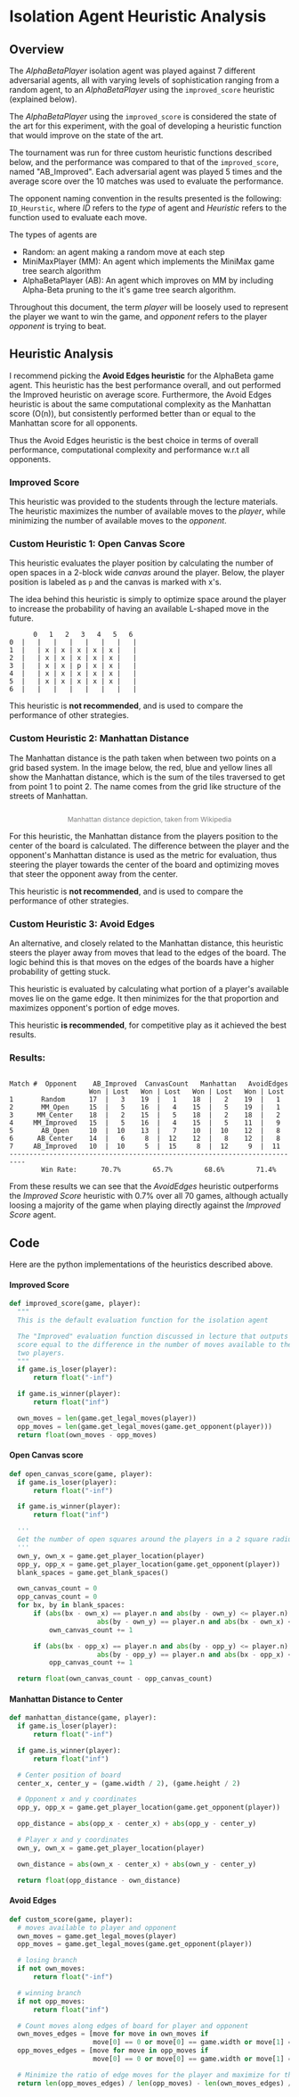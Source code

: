 # Isolation Agent Heuristic Analysis

## Overview

The _AlphaBetaPlayer_ isolation agent was played against 7 different adversarial agents, all with varying levels of sophistication ranging from a random agent, to an _AlphaBetaPlayer_ using the `improved_score` heuristic (explained below).

The _AlphaBetaPlayer_ using the `improved_score` is considered the state of the art for this experiment, with the goal of developing a heuristic function that would improve on the state of the art.

The tournament was run for three custom heuristic functions described below, and the performance was compared to that of the `improved_score`, named "AB_Improved".  Each adversarial agent was played 5 times and the average
score over the 10 matches was used to evaluate the performance.

The opponent naming convention in the results presented is the following: `ID_Heurstic`, where _ID_ refers to the _type_ of agent and _Heuristic_ refers to the function used to evaluate each move.

The types of agents are
* Random: an agent making a random move at each step
* MiniMaxPlayer (MM): An agent which implements the MiniMax game tree search algorithm
* AlphaBetaPlayer (AB): An agent which improves on MM by including Alpha-Beta pruning to the it's game tree search algorithm.

Throughout this document, the term _player_ will be loosely used to represent the player we want to win the game, and _opponent_ refers to the player _opponent_ is trying to beat.

## Heuristic Analysis

I recommend picking the **Avoid Edges heuristic** for the AlphaBeta game agent.
This heuristic has the best performance overall, and out performed the Improved heuristic on average score. Furthermore, the Avoid Edges heuristic is about the same computational complexity as the Manhattan score (O(n)), but consistently performed better than or equal to the Manhattan score for all opponents.

Thus the Avoid Edges heuristic is the best choice in terms of overall performance, computational complexity and performance w.r.t all opponents.


### Improved Score

This heuristic was provided to the students through the lecture materials. The heuristic maximizes the number of available moves to the _player_, while minimizing the number of available moves to the _opponent_.

### Custom Heuristic 1: Open Canvas Score

This heuristic evaluates the player position by calculating the number of open spaces in a 2-block wide _canvas_ around the player. Below, the player position is labeled as `p` and the canvas is marked with x's.

The idea behind this heuristic is simply to optimize space around the player to increase the probability of having an available L-shaped move in the future.

```
      0   1   2   3   4   5   6
0  |   |   |   |   |   |   |   |
1  |   | x | x | x | x | x |   |
2  |   | x | x | x | x | x |   |
3  |   | x | x | p | x | x |   |
4  |   | x | x | x | x | x |   |
5  |   | x | x | x | x | x |   |
6  |   |   |   |   |   |   |   |

```

This heuristic is **not recommended**, and is used to compare the performance of other strategies.

### Custom Heuristic 2: Manhattan Distance

The Manhattan distance is the path taken when between two points on a grid based system. In the image below, the red, blue and yellow lines all show the Manhattan distance, which is the sum of the tiles traversed to get from point 1 to point 2. The name comes from the grid like structure of the streets of Manhattan.

<div style="width: 100%; text-align: center">
  <img src="Manhattan_distanc.png" alt="">
  <p style="font-size: 12px; color: gray;">Manhattan distance depiction, taken from Wikipedia</p>
</div>

For this heuristic, the Manhattan distance from the players position to the center of the board is calculated. The difference between the player and the opponent's Manhattan distance is used as the metric for evaluation, thus steering the player towards the center of the board and optimizing moves that steer the opponent away from the center.

This heuristic is **not recommended**, and is used to compare the performance of other strategies.

### Custom Heuristic 3: Avoid Edges

An alternative, and closely related to the Manhattan distance, this heuristic steers the player away from moves that lead to the edges of the board. The logic behind this is that moves on the edges of the boards have a higher probability of getting stuck.

This heuristic is evaluated by calculating what portion of a player's available moves lie on the game edge. It then minimizes for the that proportion and maximizes opponent's portion of edge moves.

This heuristic **is recommended**, for competitive play as it achieved the best results.

### Results:

```

Match #  Opponent    AB_Improved  CanvasCount   Manhattan   AvoidEdges
                    Won | Lost   Won | Lost   Won | Lost   Won | Lost
1       Random      17  |   3    19  |   1    18  |   2    19  |   1
2       MM_Open     15  |   5    16  |   4    15  |   5    19  |   1
3      MM_Center    18  |   2    15  |   5    18  |   2    18  |   2
4     MM_Improved   15  |   5    16  |   4    15  |   5    11  |   9
5       AB_Open     10  |  10    13  |   7    10  |  10    12  |   8
6      AB_Center    14  |   6     8  |  12    12  |   8    12  |   8
7     AB_Improved   10  |  10     5  |  15     8  |  12     9  |  11
--------------------------------------------------------------------------
        Win Rate:      70.7%        65.7%        68.6%        71.4%
```

From these results we can see that the _AvoidEdges_ heuristic outperforms the _Improved Score_ heuristic with 0.7% over all 70 games, although actually loosing a majority of the game when playing directly against the _Improved Score_  agent.



## Code

Here are the python implementations of the heuristics described above.

#### Improved Score

```python
def improved_score(game, player):
  """
  This is the default evaluation function for the isolation agent

  The "Improved" evaluation function discussed in lecture that outputs a
  score equal to the difference in the number of moves available to the
  two players.
  """
  if game.is_loser(player):
      return float("-inf")

  if game.is_winner(player):
      return float("inf")

  own_moves = len(game.get_legal_moves(player))
  opp_moves = len(game.get_legal_moves(game.get_opponent(player)))
  return float(own_moves - opp_moves)
```

#### Open Canvas score
```python
def open_canvas_score(game, player):
  if game.is_loser(player):
      return float("-inf")

  if game.is_winner(player):
      return float("inf")

  '''
  Get the number of open squares around the players in a 2 square radius
  '''
  own_y, own_x = game.get_player_location(player)
  opp_y, opp_x = game.get_player_location(game.get_opponent(player))
  blank_spaces = game.get_blank_spaces()

  own_canvas_count = 0
  opp_canvas_count = 0
  for bx, by in blank_spaces:
      if (abs(bx - own_x) == player.n and abs(by - own_y) <= player.n) or (
                      abs(by - own_y) == player.n and abs(bx - own_x) <= player.n):
          own_canvas_count += 1

      if (abs(bx - opp_x) == player.n and abs(by - opp_y) <= player.n) or (
                      abs(by - opp_y) == player.n and abs(bx - opp_x) <= player.n):
          opp_canvas_count += 1

  return float(own_canvas_count - opp_canvas_count)
```

#### Manhattan Distance to Center

```python
def manhattan_distance(game, player):
  if game.is_loser(player):
      return float("-inf")

  if game.is_winner(player):
      return float("inf")

  # Center position of board
  center_x, center_y = (game.width / 2), (game.height / 2)

  # Opponent x and y coordinates
  opp_y, opp_x = game.get_player_location(game.get_opponent(player))

  opp_distance = abs(opp_x - center_x) + abs(opp_y - center_y)

  # Player x and y coordinates
  own_y, own_x = game.get_player_location(player)

  own_distance = abs(own_x - center_x) + abs(own_y - center_y)

  return float(opp_distance - own_distance)
```

#### Avoid Edges

```python
def custom_score(game, player):
  # moves available to player and opponent
  own_moves = game.get_legal_moves(player)
  opp_moves = game.get_legal_moves(game.get_opponent(player))

  # losing branch
  if not own_moves:
      return float("-inf")

  # winning branch
  if not opp_moves:
      return float("inf")

  # Count moves along edges of board for player and opponent
  own_moves_edges = [move for move in own_moves if
                     move[0] == 0 or move[0] == game.width or move[1] == 0 or move[1] == game.height]
  opp_moves_edges = [move for move in opp_moves if
                     move[0] == 0 or move[0] == game.width or move[1] == 0 or move[1] == game.height]

  # Minimize the ratio of edge moves for the player and maximize for the opponent
  return len(opp_moves_edges) / len(opp_moves) - len(own_moves_edges) / len(own_moves)
```
